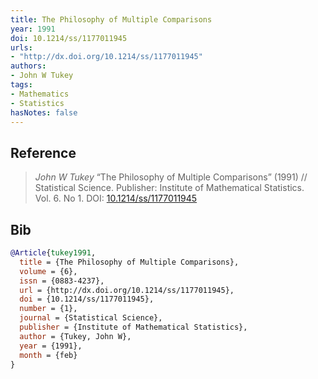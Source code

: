 ```yaml
---
title: The Philosophy of Multiple Comparisons
year: 1991
doi: 10.1214/ss/1177011945
urls:
- "http://dx.doi.org/10.1214/ss/1177011945"
authors:
- John W Tukey
tags:
- Mathematics
- Statistics
hasNotes: false
---
```


## Reference

> <i>John W Tukey</i> “The Philosophy of Multiple Comparisons” (1991) // Statistical Science. Publisher: Institute of Mathematical Statistics. Vol.&nbsp;6. No&nbsp;1. DOI:&nbsp;<a href='https://doi.org/10.1214/ss/1177011945'>10.1214/ss/1177011945</a>

## Bib

```bib
@Article{tukey1991,
  title = {The Philosophy of Multiple Comparisons},
  volume = {6},
  issn = {0883-4237},
  url = {http://dx.doi.org/10.1214/ss/1177011945},
  doi = {10.1214/ss/1177011945},
  number = {1},
  journal = {Statistical Science},
  publisher = {Institute of Mathematical Statistics},
  author = {Tukey, John W},
  year = {1991},
  month = {feb}
}
```
